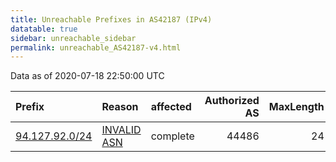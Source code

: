 ```yaml
---
title: Unreachable Prefixes in AS42187 (IPv4)
datatable: true
sidebar: unreachable_sidebar
permalink: unreachable_AS42187-v4.html
---
```


Data as of 2020-07-18 22:50:00 UTC


<div class="datatable-begin"></div>

| Prefix                                                 | Reason                                                                                                | affected   |   Authorized AS |   MaxLength | Anchor                                         |   unreachable /24s |
|:-------------------------------------------------------|:------------------------------------------------------------------------------------------------------|:-----------|----------------:|------------:|:-----------------------------------------------|-------------------:|
| [94.127.92.0/24](https://stat.ripe.net/94.127.92.0/24) | [INVALID ASN](https://rpki-validator.ripe.net/announcement-preview?asn=AS42187&prefix=94.127.92.0/24) | complete   |           44486 |          24 | [RIPE](unreachable_RIPE_NCC_RPKI_Root-v4.html) |                  1 |

<div class="datatable-end"></div>